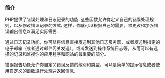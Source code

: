 ### 简介

PHP提供了错误处理和日志记录的功能. 这些函数允许你定义自己的错误处理规则，以及修改错误记录的方式. 这样，你就可以根据自己的需要，来更改和加强错误输出信息以满足实际需要.

通过日志记录功能，你可以将信息直接发送到其他日志服务器，或者发送到指定的电子邮箱（或者通过邮件网关发送），或者发送到操作系统日志等，从而可以有选择的记录和监视你的应用程序和网站的最重要的部分。

错误报告功能允许你自定义错误反馈的级别和类型，可以是简单的提示信息或者使用自定义的函数进行处理并返回信息.





